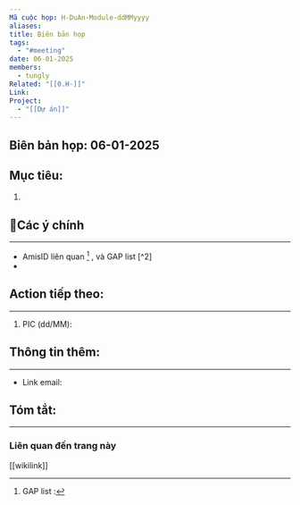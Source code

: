 ```yaml
---
Mã cuộc họp: H-DuAn-Module-ddMMyyyy
aliases: 
title: Biên bản họp
tags:
  - "#meeting"
date: 06-01-2025
members:
  - tungly
Related: "[[0.H-]]"
Link: 
Project:
  - "[[Dự án]]"
---
```


## Biên bản họp: 06-01-2025

## Mục tiêu:
1. 

## 📝Các ý chính
---
- AmisID liên quan  [^1] , và GAP list [^2]
- 

## Action tiếp theo:
---
 1. PIC (dd/MM):  


## Thông tin thêm:
---
- Link email: 


## Tóm tắt:
---


### Liên quan đến trang này
[[wikilink]]


[^1]: GAP list :
